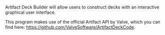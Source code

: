 Artifact Deck Builder will allow users to construct decks with an interactive graphical user interface.

This program makes use of the official Artifact API by Valve, which you can find here: https://github.com/ValveSoftware/ArtifactDeckCode.
